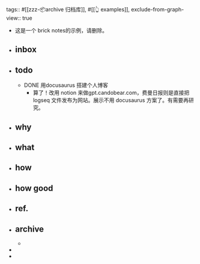 tags:: #[[zzz-📦archive 归档库]], #[[👆 examples]],
exclude-from-graph-view:: true

- 这是一个 brick notes的示例，请删除。
- ## inbox
- ## todo
	- DONE 用docusaurus 搭建个人博客
		- 算了！改用 notion 来做gpt.candobear.com，费曼日报则是直接把 logseq 文件发布为网站。展示不用 docusaurus 方案了。有需要再研究。
- ## why
- ## what
- ## how
- ## how good
- ## ref.
- ## archive
	-
-
-